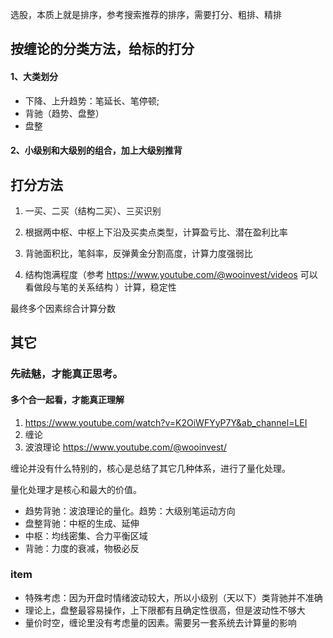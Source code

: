选股，本质上就是排序，参考搜索推荐的排序，需要打分、粗排、精排

## 按缠论的分类方法，给标的打分

#### 1、大类划分

- 下降、上升趋势：笔延长、笔停顿;
- 背驰（趋势、盘整）
- 盘整

#### 2、小级别和大级别的组合，加上大级别推背

## 打分方法

1. 一买、二买（结构二买）、三买识别

2. 根据两中枢、中枢上下沿及买卖点类型，计算盈亏比、潜在盈利比率

3. 背驰面积比，笔斜率，反弹黄金分割高度，计算力度强弱比

4. 结构饱满程度（参考 https://www.youtube.com/@wooinvest/videos 可以看做段与笔的关系结构 ）计算，稳定性

最终多个因素综合计算分数

## 其它

### 先祛魅，才能真正思考。

#### 多个合一起看，才能真正理解

1. https://www.youtube.com/watch?v=K2OiWFYyP7Y&ab_channel=LEI
2. 缠论
3. 波浪理论 https://www.youtube.com/@wooinvest/

缠论并没有什么特别的，核心是总结了其它几种体系，进行了量化处理。

量化处理才是核心和最大的价值。

- 趋势背驰：波浪理论的量化。趋势：大级别笔运动方向
- 盘整背驰：中枢的生成、延伸
- 中枢：均线密集、合力平衡区域
- 背驰：力度的衰减，物极必反

### item

- 特殊考虑：因为开盘时情绪波动较大，所以小级别（天以下）类背驰并不准确
- 理论上，盘整最容易操作，上下限都有且确定性很高，但是波动性不够大
- 量价时空，缠论里没有考虑量的因素。需要另一套系统去计算量的影响
